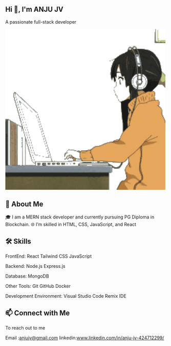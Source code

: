 ## Hi 👋, I'm ANJU JV

A passionate full-stack developer




<img src="ui/src/assets/images/github.gif" alt="GitHub Animation" width="500"/>







## 🚀 About Me
🎓 I am a MERN stack developer and currently pursuing PG Diploma in Blockchain.
🌐 I’m skilled in HTML, CSS, JavaScript, and React




## 🛠 Skills
FrontEnd:
React Tailwind CSS JavaScript

Backend:
Node.js Express.js

Database:
MongoDB

Other Tools:
Git GitHub Docker

Development Environment:
Visual Studio Code Remix IDE
## 📫 Connect with Me
To reach out to me

Email :anjujv@gmail.com
linkedin:www.linkedin.com/in/anju-jv-424712299/
